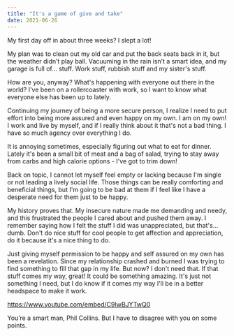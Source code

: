 ```yaml
---
title: "It's a game of give and take"
date: 2021-06-26
---
```


My first day off in about three weeks? I slept a lot!

My plan was to clean out my old car and put the back seats back in it, but the weather didn’t play ball. Vacuuming in the rain isn’t a smart idea, and my garage is full of… stuff. Work stuff, rubbish stuff and my sister's stuff.

How are you, anyway? What's happening with everyone out there in the world? I've been on a rollercoaster with work, so I want to know what everyone else has been up to lately.

Continuing my journey of being a more secure person, I realize I need to put effort into being more assured and even happy on my own. I am on my own! I work and live by myself, and if I really think about it that's not a bad thing. I have so much agency over everything I do.

It is annoying sometimes, especially figuring out what to eat for dinner. Lately it's been a small bit of meat and a bag of salad, trying to stay away from carbs and high calorie options - I've got to trim down!

Back on topic, I cannot let myself feel empty or lacking because I'm single or not leading a lively social life. Those things can be really comforting and beneficial things, but I'm going to be bad at them if I feel like I have a desperate need for them just to be happy.

My history proves that. My insecure nature made me demanding and needy, and this frustrated the people I cared about and pushed them away. I remember saying how I felt the stuff I did was unappreciated, but that's… dumb. Don't do nice stuff for cool people to get affection and appreciation, do it because it's a nice thing to do.

Just giving myself permission to be happy and self assured on my own has been a revelation. Since my relationship crashed and burned I was trying to find something to fill that gap in my life. But now? I don't need that. If that stuff comes my way, great! It could be something amazing. It's just not something I need, but I do know if it comes my way I'll be in a better headspace to make it work.

https://www.youtube.com/embed/C9IwBJYTwQ0

You’re a smart man, Phil Collins. But I have to disagree with you on some points.
